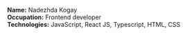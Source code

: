 <b>Name:</b> Nadezhda Kogay <br />
<b>Occupation:</b> Frontend developer <br/>
<b>Technologies:</b> JavaScript, React JS, Typescript, HTML, CSS
